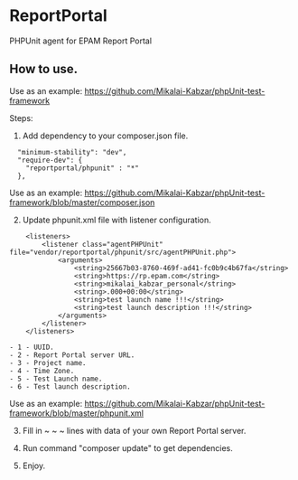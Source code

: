 ReportPortal
================
PHPUnit agent for EPAM Report Portal

How to use.
-------------

Use as an example: https://github.com/Mikalai-Kabzar/phpUnit-test-framework


Steps:
1) Add dependency to your composer.json file.
```
  "minimum-stability": "dev",
  "require-dev": {
    "reportportal/phpunit" : "*"
  },
```
Use as an example: https://github.com/Mikalai-Kabzar/phpUnit-test-framework/blob/master/composer.json

  
2) Update phpunit.xml file with listener configuration.

```
    <listeners>
        <listener class="agentPHPUnit" file="vendor/reportportal/phpunit/src/agentPHPUnit.php">
            <arguments>
                <string>25667b03-8760-469f-ad41-fc0b9c4b67fa</string>
                <string>https://rp.epam.com</string>
                <string>mikalai_kabzar_personal</string>
                <string>.000+00:00</string>
                <string>test launch name !!!</string>
                <string>test launch description !!!</string>
            </arguments>
        </listener>
    </listeners> 
```
    - 1 - UUID.
    - 2 - Report Portal server URL.
    - 3 - Project name.
    - 4 - Time Zone.
    - 5 - Test Launch name.
    - 6 - Test launch description.
    
Use as an example: https://github.com/Mikalai-Kabzar/phpUnit-test-framework/blob/master/phpunit.xml

3) Fill in <string> ~ ~ ~ </string> lines with data of your own Report Portal server.

4) Run command "composer update" to get dependencies.

5) Enjoy.
